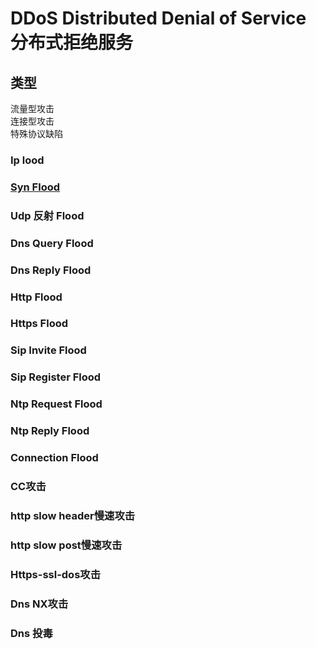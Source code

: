 # DDoS Distributed Denial of Service 分布式拒绝服务

## 类型

流量型攻击  
连接型攻击  
特殊协议缺陷  

### Ip lood

### [Syn Flood](synFlood.md)

### Udp 反射 Flood

### Dns Query Flood

### Dns Reply Flood

### Http Flood

### Https Flood

### Sip Invite Flood

### Sip Register Flood

### Ntp Request Flood

### Ntp Reply Flood

### Connection Flood

### CC攻击

### http slow header慢速攻击

### http slow post慢速攻击

### Https-ssl-dos攻击

### Dns NX攻击

### Dns 投毒
